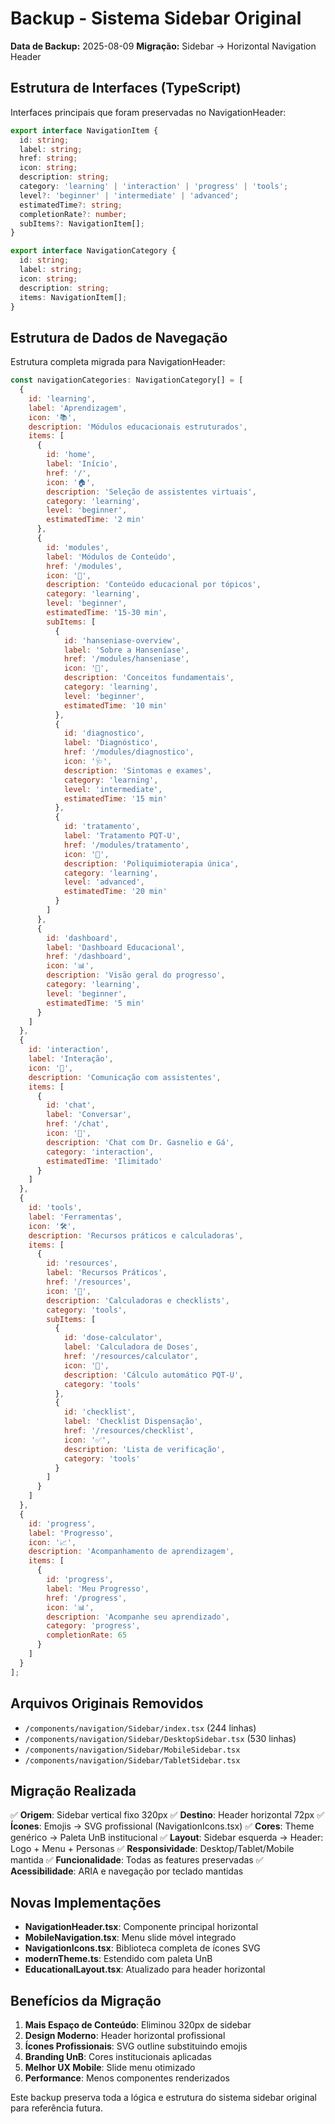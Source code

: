 # Backup - Sistema Sidebar Original

**Data de Backup:** 2025-08-09
**Migração:** Sidebar → Horizontal Navigation Header

## Estrutura de Interfaces (TypeScript)

Interfaces principais que foram preservadas no NavigationHeader:

```typescript
export interface NavigationItem {
  id: string;
  label: string;
  href: string;
  icon: string;
  description: string;
  category: 'learning' | 'interaction' | 'progress' | 'tools';
  level?: 'beginner' | 'intermediate' | 'advanced';
  estimatedTime?: string;
  completionRate?: number;
  subItems?: NavigationItem[];
}

export interface NavigationCategory {
  id: string;
  label: string; 
  icon: string;
  description: string;
  items: NavigationItem[];
}
```

## Estrutura de Dados de Navegação

Estrutura completa migrada para NavigationHeader:

```javascript
const navigationCategories: NavigationCategory[] = [
  {
    id: 'learning',
    label: 'Aprendizagem',
    icon: '📚',
    description: 'Módulos educacionais estruturados',
    items: [
      {
        id: 'home',
        label: 'Início',
        href: '/',
        icon: '🏠',
        description: 'Seleção de assistentes virtuais',
        category: 'learning',
        level: 'beginner',
        estimatedTime: '2 min'
      },
      {
        id: 'modules',
        label: 'Módulos de Conteúdo',
        href: '/modules',
        icon: '📖',
        description: 'Conteúdo educacional por tópicos',
        category: 'learning',
        level: 'beginner',
        estimatedTime: '15-30 min',
        subItems: [
          {
            id: 'hanseniase-overview',
            label: 'Sobre a Hanseníase',
            href: '/modules/hanseniase',
            icon: '🔬',
            description: 'Conceitos fundamentais',
            category: 'learning',
            level: 'beginner',
            estimatedTime: '10 min'
          },
          {
            id: 'diagnostico',
            label: 'Diagnóstico',
            href: '/modules/diagnostico',
            icon: '🩺',
            description: 'Sintomas e exames',
            category: 'learning',
            level: 'intermediate',
            estimatedTime: '15 min'
          },
          {
            id: 'tratamento',
            label: 'Tratamento PQT-U',
            href: '/modules/tratamento',
            icon: '💊',
            description: 'Poliquimioterapia única',
            category: 'learning',
            level: 'advanced',
            estimatedTime: '20 min'
          }
        ]
      },
      {
        id: 'dashboard',
        label: 'Dashboard Educacional',
        href: '/dashboard',
        icon: '📊',
        description: 'Visão geral do progresso',
        category: 'learning',
        level: 'beginner',
        estimatedTime: '5 min'
      }
    ]
  },
  {
    id: 'interaction',
    label: 'Interação',
    icon: '💬',
    description: 'Comunicação com assistentes',
    items: [
      {
        id: 'chat',
        label: 'Conversar',
        href: '/chat',
        icon: '🤖',
        description: 'Chat com Dr. Gasnelio e Gá',
        category: 'interaction',
        estimatedTime: 'Ilimitado'
      }
    ]
  },
  {
    id: 'tools',
    label: 'Ferramentas',
    icon: '🛠️',
    description: 'Recursos práticos e calculadoras',
    items: [
      {
        id: 'resources',
        label: 'Recursos Práticos',
        href: '/resources',
        icon: '🎯',
        description: 'Calculadoras e checklists',
        category: 'tools',
        subItems: [
          {
            id: 'dose-calculator',
            label: 'Calculadora de Doses',
            href: '/resources/calculator',
            icon: '🧮',
            description: 'Cálculo automático PQT-U',
            category: 'tools'
          },
          {
            id: 'checklist',
            label: 'Checklist Dispensação',
            href: '/resources/checklist',
            icon: '✅',
            description: 'Lista de verificação',
            category: 'tools'
          }
        ]
      }
    ]
  },
  {
    id: 'progress',
    label: 'Progresso',
    icon: '📈',
    description: 'Acompanhamento de aprendizagem',
    items: [
      {
        id: 'progress',
        label: 'Meu Progresso',
        href: '/progress',
        icon: '📊',
        description: 'Acompanhe seu aprendizado',
        category: 'progress',
        completionRate: 65
      }
    ]
  }
];
```

## Arquivos Originais Removidos

- `/components/navigation/Sidebar/index.tsx` (244 linhas)
- `/components/navigation/Sidebar/DesktopSidebar.tsx` (530 linhas)
- `/components/navigation/Sidebar/MobileSidebar.tsx`
- `/components/navigation/Sidebar/TabletSidebar.tsx`

## Migração Realizada

✅ **Origem**: Sidebar vertical fixo 320px
✅ **Destino**: Header horizontal 72px
✅ **Ícones**: Emojis → SVG profissional (NavigationIcons.tsx)
✅ **Cores**: Theme genérico → Paleta UnB institucional
✅ **Layout**: Sidebar esquerda → Header: Logo + Menu + Personas
✅ **Responsividade**: Desktop/Tablet/Mobile mantida
✅ **Funcionalidade**: Todas as features preservadas
✅ **Acessibilidade**: ARIA e navegação por teclado mantidas

## Novas Implementações

- **NavigationHeader.tsx**: Componente principal horizontal
- **MobileNavigation.tsx**: Menu slide móvel integrado
- **NavigationIcons.tsx**: Biblioteca completa de ícones SVG
- **modernTheme.ts**: Estendido com paleta UnB
- **EducationalLayout.tsx**: Atualizado para header horizontal

## Benefícios da Migração

1. **Mais Espaço de Conteúdo**: Eliminou 320px de sidebar
2. **Design Moderno**: Header horizontal profissional
3. **Ícones Profissionais**: SVG outline substituindo emojis
4. **Branding UnB**: Cores institucionais aplicadas
5. **Melhor UX Mobile**: Slide menu otimizado
6. **Performance**: Menos componentes renderizados

Este backup preserva toda a lógica e estrutura do sistema sidebar original para referência futura.